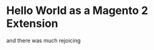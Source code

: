 Hello World as a Magento 2 Extension
====================================

and there was much rejoicing
